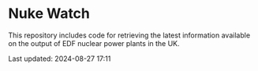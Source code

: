 # Nuke Watch

This repository includes code for retrieving the latest information available on the output of EDF nuclear power plants in the UK.

Last updated: 2024-08-27 17:11